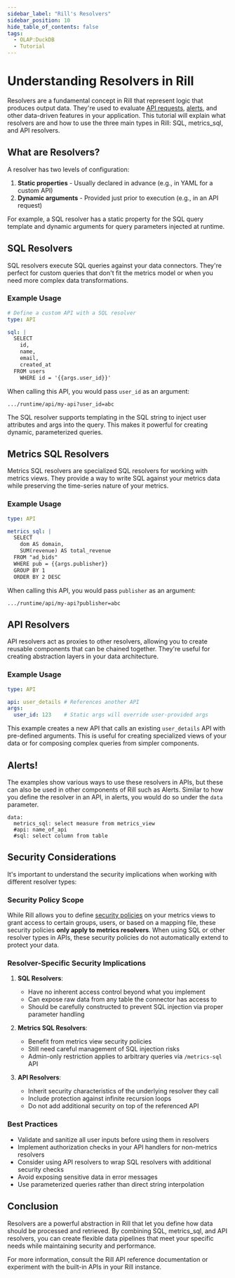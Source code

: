 ```yaml
---
sidebar_label: "Rill's Resolvers"
sidebar_position: 10
hide_table_of_contents: false
tags:
  - OLAP:DuckDB
  - Tutorial
---
```


# Understanding Resolvers in Rill

Resolvers are a fundamental concept in Rill that represent logic that produces output data. They're used to evaluate [API requests](/integrate/custom-apis/), [alerts](/explore/alerts/), and other data-driven features in your application. This tutorial will explain what resolvers are and how to use the three main types in Rill: SQL, metrics_sql, and API resolvers.

## What are Resolvers?

A resolver has two levels of configuration:
1. **Static properties** - Usually declared in advance (e.g., in YAML for a custom API)
2. **Dynamic arguments** - Provided just prior to execution (e.g., in an API request)

For example, a SQL resolver has a static property for the SQL query template and dynamic arguments for query parameters injected at runtime.

## SQL Resolvers

SQL resolvers execute SQL queries against your data connectors. They're perfect for custom queries that don't fit the metrics model or when you need more complex data transformations.

### Example Usage

```yaml
# Define a custom API with a SQL resolver
type: API

sql: |
  SELECT 
    id, 
    name, 
    email, 
    created_at 
  FROM users 
    WHERE id = '{{args.user_id}}'
```

When calling this API, you would pass `user_id` as an argument:

```
.../runtime/api/my-api?user_id=abc
```

The SQL resolver supports templating in the SQL string to inject user attributes and args into the query. This makes it powerful for creating dynamic, parameterized queries.

## Metrics SQL Resolvers

Metrics SQL resolvers are specialized SQL resolvers for working with metrics views. They provide a way to write SQL against your metrics data while preserving the time-series nature of your metrics.

### Example Usage

```yaml
type: API

metrics_sql: |
  SELECT 
    dom AS domain,
    SUM(revenue) AS total_revenue
  FROM "ad_bids"
  WHERE pub = {{args.publisher}}
  GROUP BY 1
  ORDER BY 2 DESC
```

When calling this API, you would pass `publisher` as an argument:

```
.../runtime/api/my-api?publisher=abc
```

## API Resolvers

API resolvers act as proxies to other resolvers, allowing you to create reusable components that can be chained together. They're useful for creating abstraction layers in your data architecture.

### Example Usage

```yaml
type: API

api: user_details # References another API
args:
  user_id: 123    # Static args will override user-provided args
```

This example creates a new API that calls an existing `user_details` API with pre-defined arguments. This is useful for creating specialized views of your data or for composing complex queries from simpler components.

## Alerts! 

The examples show various ways to use these resolvers in APIs, but these can also be used in other components of Rill such as Alerts. Similar to how you define the resolver in an API, in alerts, you would do so under the `data` parameter.

```
data:
  metrics_sql: select measure from metrics_view
  #api: name_of_api
  #sql: select column from table
```

## Security Considerations

It's important to understand the security implications when working with different resolver types:

### Security Policy Scope
While Rill allows you to define [security policies](/manage/security) on your metrics views to grant access to certain groups, users, or based on a mapping file, these security policies **only apply to metrics resolvers**. When using SQL or other resolver types in APIs, these security policies do not automatically extend to protect your data.

### Resolver-Specific Security Implications

1. **SQL Resolvers**: 
   - Have no inherent access control beyond what you implement
   - Can expose raw data from any table the connector has access to
   - Should be carefully constructed to prevent SQL injection via proper parameter handling

2. **Metrics SQL Resolvers**: 
   - Benefit from metrics view security policies
   - Still need careful management of SQL injection risks 
   - Admin-only restriction applies to arbitrary queries via `/metrics-sql` API

3. **API Resolvers**: 
   - Inherit security characteristics of the underlying resolver they call
   - Include protection against infinite recursion loops
   - Do not add additional security on top of the referenced API

### Best Practices

- Validate and sanitize all user inputs before using them in resolvers
- Implement authorization checks in your API handlers for non-metrics resolvers
- Consider using API resolvers to wrap SQL resolvers with additional security checks
- Avoid exposing sensitive data in error messages
- Use parameterized queries rather than direct string interpolation

## Conclusion

Resolvers are a powerful abstraction in Rill that let you define how data should be processed and retrieved. By combining SQL, metrics_sql, and API resolvers, you can create flexible data pipelines that meet your specific needs while maintaining security and performance.

For more information, consult the Rill API reference documentation or experiment with the built-in APIs in your Rill instance. 
